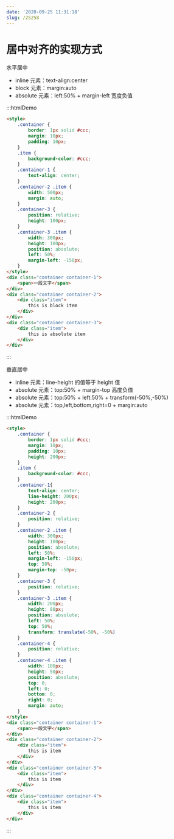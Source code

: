 ```yaml
---
date: '2020-09-25 11:31:18'
slug: /25258
---
```


# 居中对齐的实现方式

水平居中

- inline 元素：text-align:center
- block 元素：margin:auto
- absolute 元素：left:50% + margin-left 宽度负值




:::htmlDemo

``` html
<style>
    .container {
        border: 1px solid #ccc;
        margin: 10px;
        padding: 10px;
    }
    .item {
        background-color: #ccc;
    }
    .container-1 {
        text-align: center;
    }
    .container-2 .item {
        width: 500px;
        margin: auto;
    }
    .container-3 {
        position: relative;
        height: 100px;
    }
    .container-3 .item {
        width: 300px;
        height: 100px;
        position: absolute;
        left: 50%;
        margin-left: -150px;
    }
</style>
<div class="container container-1">
    <span>一段文字</span>
</div>
<div class="container container-2">
    <div class="item">
        this is block item
    </div>
</div>
<div class="container container-3">
    <div class="item">
        this is absolute item
    </div>
</div>
```

:::

垂直居中

- inline 元素：line-height 的值等于 height 值
- absolute 元素：top:50% + margin-top 高度负值
- absolute 元素：top:50% + left:50% + transform(-50%,-50%)
- absolute 元素：top,left,bottom,right=0 + margin:auto


:::htmlDemo

``` html 
<style>
    .container {
        border: 1px solid #ccc;
        margin: 10px;
        padding: 10px;
        height: 200px;
    }
    .item {
        background-color: #ccc;
    }
    .container-1{
        text-align: center;
        line-height: 200px;
        height: 200px;
    }
    .container-2 {
        position: relative;
    }
    .container-2 .item {
        width: 300px;
        height: 100px;
        position: absolute;
        left: 50%;
        margin-left: -150px;
        top: 50%;
        margin-top: -50px;
    }
    .container-3 {
        position: relative;
    }
    .container-3 .item {
        width: 200px;
        height: 80px;
        position: absolute;
        left: 50%;
        top: 50%;
        transform: translate(-50%, -50%)
    }
    .container-4 {
        position: relative;
    }
    .container-4 .item {
        width: 100px;
        height: 50px;
        position: absolute;
        top: 0;
        left: 0;
        bottom: 0;
        right: 0;
        margin: auto;
    }
</style>
<div class="container container-1">
    <span>一段文字</span>
</div>
<div class="container container-2">
    <div class="item">
        this is item
    </div>
</div>
<div class="container container-3">
    <div class="item">
        this is item
    </div>
</div>
<div class="container container-4">
    <div class="item">
        this is item
    </div>
</div>
```

:::
 
 
 
 
 
 
 
 
 
 
 
 
 
 
 
 
 
 
 
 
 
 
 
 
 
